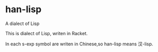 # han-lisp
A dialect of Lisp

This is dialect of Lisp, writen in Racket.

In each s-exp symbol are writen in Chinese,so han-lisp means 汉-lisp.



